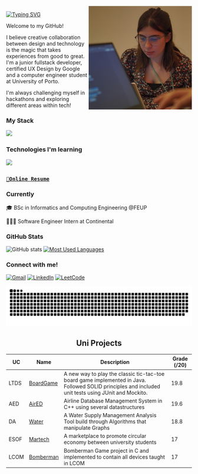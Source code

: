<img align="right" alt="brown hair girl studing in her computer" height="280px" src="./me.jpg">

<a href="https://git.io/typing-svg"><img src="https://readme-typing-svg.demolab.com?font=Fira+Code&weight=900&size=30&pause=1000&color=A32FF7&random=false&width=435&lines=Hello+World%2C+I%E2%80%99m+Amanda!" alt="Typing SVG" /></a>

Welcome to my GitHub! 

<p align="left"> I believe creative collaboration between design and technology is the magic that takes experiences from good to great. I'm a junior fullstack developer, certified UX Design by Google and a computer engineer student at University of Porto. 

I'm always challenging myself in hackathons and exploring different areas within tech!

<h3 align="left">My Stack</h3>
<a href="https://skillicons.dev">
  <img src="https://skillicons.dev/icons?i=js,html,css,py,django,java,php,c,cpp,sqlite" />
</a>

<h3 align="left">Technologies I'm learning</h3>
<a href="https://skillicons.dev">
  <img src="https://skillicons.dev/icons?i=haskell,docker,postgres,laravel" />
</a>

<h3><a href="https://docs.google.com/document/d/153bGeB0R2hThXXXn_RF-zpdSJtw8rIEF/edit?usp=sharing&ouid=115411933896070971682&rtpof=true&sd=true"><code>📃Online Resume</code></a></h3>
<h3 align="left">Currently</h3>

<p align="left">🎓 BSc in Informatics and Computing Engineering @FEUP
<p align="left">👩🏻‍💻 Software Engineer Intern at Continental 

<h3 align="left">GitHub Stats</h3>

![GitHub stats](https://github-readme-stats-git-masterrstaa-rickstaa.vercel.app/api?username=AmandaTartarotti&hide_title=true&show_icons=true&include_all_commits=false&count_private=true&line_height=25&hide=issues&bg_color=000&title_color=FF00F6&text_color=FFF&border_radius=3&border_color=36123c&icon_color=FF00F6&theme=jolly)
[![Most Used Languages](https://github-readme-stats-git-masterrstaa-rickstaa.vercel.app/api/top-langs/?username=AmandaTartarotti&line_height=10&card_width=290&layout=compact&hide_title=false&count_private=true&langs_count=4&show_icons=true&title_color=FF00F6&hide=html,css&bg_color=000&text_color=8B8B8B&border_radius=3&border_color=561760&count_private=true)](https://github.com/AmandaTartarotti/github-readme-stats)
<be>

<h3 align="left">Connect with me!</h3>

[![Gmail](https://img.shields.io/badge/-gmail-A32FF7?style=for-the-badge&logo=gmail&logoColor=FFF)](mailto:amandatartarotti@gmail.com)
[![LinkedIn](https://img.shields.io/badge/LinkedIn-A32FF7?style=for-the-badge&logo=linkedin&logoColor=FFF)](https://www.linkedin.com/in/amandatartarottisilva/)
[![LeetCode](https://img.shields.io/badge/LeetCode-A32FF7?style=for-the-badge&logo=leetcode&logoColor=FFF)](https://leetcode.com/u/amanda_silva/)

<picture>
  <source
    media="(prefers-color-scheme: dark)"
    srcset="https://raw.githubusercontent.com/platane/snk/output/github-contribution-grid-snake-dark.svg"
  />
  <source
    media="(prefers-color-scheme: light)"
    srcset="https://raw.githubusercontent.com/platane/snk/output/github-contribution-grid-snake.svg"
  />
  <img
    alt="github contribution grid snake animation"
    src="https://raw.githubusercontent.com/platane/snk/output/github-contribution-grid-snake.svg"
  />
</picture>

<h2 align = "center" >Uni Projects</h2>
<p align = "center">

| UC   | Name              | Description                                                                                                                                                   | Grade (/20) |
|------|-------------------|---------------------------------------------------------------------------------------------------------------------------------------------------------------|-------------|
| LTDS | [BoardGame](https://github.com/AmandaTartarotti/ticktacktoe)  | A new way to play the classic tic-tac-toe board game implemented in Java. Followed SOLID principles and included unit tests using JUnit and Mockito.                                                                                                         | 19.8        |
| AED  | [AirED](https://github.com/AmandaTartarotti/aired)     | Airline Database Management System in C++ using several datastructures                                                                                        | 19.6        |
| DA  | [Water](https://github.com/peucastro/DA2324_PRJ1_G184) | A Water Supply Management Analysis Tool build through Algorithms that manipulate Graphs                                                                          | 18.8        |
| ESOF | [Martech](https://github.com/FEUP-LEIC-ES-2023-24/2LEIC13T1)     | A marketplace to promote circular economy between university students                                     | 17        |
| LCOM | [Bomberman](https://github.com/AmandaTartarotti/bomberman_c)  | Bomberman Game project in C and implemented to contain all devices taught in LCOM                                                      | 17        |
